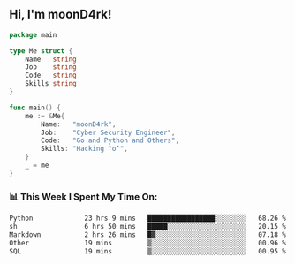 <h2> Hi, I'm moonD4rk!</h2>

```go
package main

type Me struct {
	Name   string
	Job    string
	Code   string
	Skills string
}

func main() {
	me := &Me{
		Name:   "moonD4rk",
		Job:    "Cyber Security Engineer",
		Code:   "Go and Python and Others",
		Skills: "Hacking ^o^",
	}
	_ = me
}
```

<h3>📊 This Week I Spent My Time On:</h3>
<!-- <img align='right' src="https://github-readme-stats.vercel.app/api?username=moond4rk&show_icons=true&theme=radical", width="300" height="150"> -->

<!--START_SECTION:waka-->

```txt
Python             23 hrs 9 mins   █████████████████░░░░░░░░   68.26 %
sh                 6 hrs 50 mins   █████░░░░░░░░░░░░░░░░░░░░   20.15 %
Markdown           2 hrs 26 mins   █▓░░░░░░░░░░░░░░░░░░░░░░░   07.18 %
Other              19 mins         ▒░░░░░░░░░░░░░░░░░░░░░░░░   00.96 %
SQL                19 mins         ▒░░░░░░░░░░░░░░░░░░░░░░░░   00.95 %
```

<!--END_SECTION:waka-->


